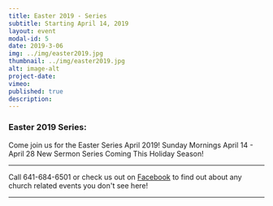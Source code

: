 ```yaml
---
title: Easter 2019 - Series
subtitle: Starting April 14, 2019
layout: event
modal-id: 5
date: 2019-3-06
img: ../img/easter2019.jpg
thumbnail: ../img/easter2019.jpg
alt: image-alt
project-date:
vimeo:
published: true
description:
---
```


### Easter 2019 Series:

Come join us for the Easter Series April 2019!
Sunday Mornings April 14 - April 28
New Sermon Series Coming This Holiday Season!

-----

Call 641-684-6501 or check us out on <a href="https://www.facebook.com/FirstChurchOfTheOpenBibleOfOttumwa/" target="_blank">Facebook</a> to find out about any church related events you don't see here!

------
